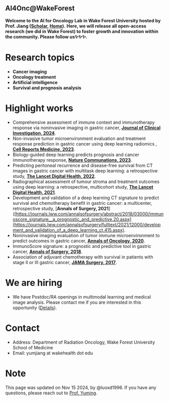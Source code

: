 ## AI4Onc@WakeForest
**Welcome to the AI for Oncology Lab in Wake Forest University hosted by Prof. Jiang ([Scholar](https://scholar.google.com/citations?user=FxBBKhoAAAAJ&hl=en), [Home](https://jiangymbest.github.io/)).** **Here, we will release all open-access research (we did in Wake Forest) to foster growth and innovation within the community. Please follow us✨✨✨.**
# Research topics
* **Cancer imaging**
* **Oncology treatment**
* **Artificial intelligence**
* **Survival and prognosis analysis**
# Highlight works
* Comprehensive assessment of immune context and immunotherapy response via noninvasive imaging in gastric cancer, [**Journal of Clinical Investigation, 2024**](https://www.jci.org/articles/view/175834).
* Non-invasive tumor microenvironment evaluation and treatment response prediction in gastric cancer using deep learning radiomics
, [**Cell Reports Medicine, 2023**](https://www.cell.com/cell-reports-medicine/fulltext/S2666-3791(23)00299-9?uuid=uuid%3Ab476eeee-c6b6-4e48-b33b-d92c97d8b627).
* Biology-guided deep learning predicts prognosis and cancer immunotherapy response, [**Nature Communations, 2023**](https://www.nature.com/articles/s41467-023-40890-x).
* Predicting peritoneal recurrence and disease-free survival from CT images in gastric cancer with multitask deep learning: a retrospective study, [**The Lancet Digital Health, 2022**](https://www.thelancet.com/journals/landig/article/PIIS2589-7500(22)00040-1/fulltext).
* Radiographical assessment of tumour stroma and treatment outcomes using deep learning: a retrospective, multicohort study, [**The Lancet Digital Health, 2021**](https://www.thelancet.com/journals/landig/article/PIIS2589-7500(21)00065-0/fulltext).
* Development and validation of a deep learning CT signature to predict survival and chemotherapy benefit in gastric cancer: a multicenter, retrospective study, [**Annals of Surgery, 2021**]([https://journals.lww.com/annalsofsurgery/abstract/2018/03000/immunoscore_signature__a_prognostic_and_predictive.20.aspx](https://journals.lww.com/annalsofsurgery/fulltext/2021/12000/development_and_validation_of_a_deep_learning_ct.415.aspx).
* Noninvasive imaging evaluation of tumor immune microenvironment to predict outcomes in gastric cancer, [**Annals of Oncology, 2020**](https://www.sciencedirect.com/science/article/pii/S0923753420363821).
* ImmunoScore signature: a prognostic and predictive tool in gastric cancer, [**Annals of Surgery, 2018**](https://journals.lww.com/annalsofsurgery/abstract/2018/03000/immunoscore_signature__a_prognostic_and_predictive.20.aspx).
* Association of adjuvant chemotherapy with survival in patients with stage II or III gastric cancer, [**JAMA Surgery, 2017**](https://jamanetwork.com/journals/jamasurgery/fullarticle/2627289).
# We are hiring 
* We have Postdoc/RA openings in multimodal learning and medical image analysis. Please contact me if you are interested in this opportunity ([Details](https://www.linkedin.com/jobs/view/3844894965/?refId=a2pwnSbeRzuJ0lO%2BFxrO5g%3D%3D&trackingId=a2pwnSbeRzuJ0lO%2BFxrO5g%3D%3D)).
# Contact
* Address: Department of Radiation Oncology, Wake Forest University School of Medicine
* Email: yumjiang at wakehealth dot edu
# Note
This page was updated on Nov 15 2024, by @luoxd1996. If you have any questions, please reach out to [Prof. Yuming](https://jiangymbest.github.io).
<!--
**AI4Onc/AI4Onc** is a ✨ _special_ ✨ repository because its `README.md` (this file) appears on your GitHub profile.

Here are some ideas to get you started:

- 🔭 I’m currently working on ...
- 🌱 I’m currently learning ...
- 👯 I’m looking to collaborate on ...
- 🤔 I’m looking for help with ...
- 💬 Ask me about ...
- 📫 How to reach me: ...
- 😄 Pronouns: ...
- ⚡ Fun fact: ...
-->
